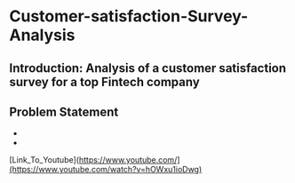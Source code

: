 # Customer-satisfaction-Survey-Analysis
## Introduction: Analysis of a customer satisfaction survey for a top Fintech company
## Problem Statement
- 
-
[Link_To_Youtube](https://www.youtube.com/](https://www.youtube.com/watch?v=hOWxu1ioDwg)

